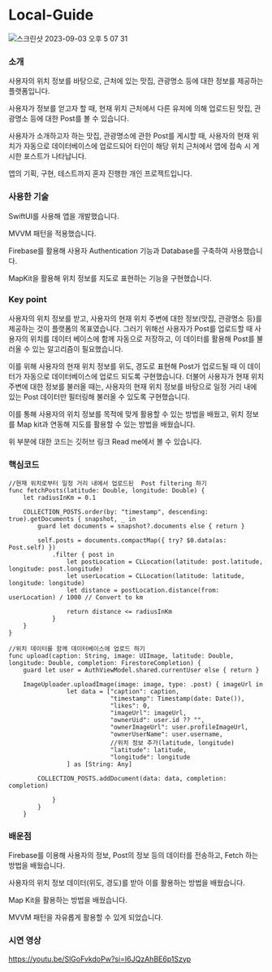 # Local-Guide


![스크린샷 2023-09-03 오후 5 07 31](https://github.com/FrenteBW/Local-Guide/assets/88021794/4ff2753e-811a-49ae-be2d-9588264f5525)

### 소개

 사용자의 위치 정보를 바탕으로, 근처에 있는 맛집, 관광명소 등에 대한 정보를 제공하는 플랫폼입니다.

 사용자가 정보를 얻고자 할 때, 현재 위치 근처에서 다른 유저에 의해 업로드된 맛집, 관광명소 등에 대한 Post를 볼 수 있습니다.

 사용자가 소개하고자 하는 맛집, 관광명소에 관한 Post를 게시할 때, 사용자의 현재 위치가 자동으로 데이터베이스에 업로드되어 타인이 해당 위치 근처에서 앱에 접속 시 게시한 포스트가 나타납니다.

 앱의 기획, 구현, 테스트까지 혼자 진행한 개인 프로젝트입니다.

### 사용한 기술

 SwiftUI를 사용해 앱을 개발했습니다.

 MVVM 패턴을 적용했습니다.

 Firebase를 활용해  사용자 Authentication 기능과 Database를 구축하여 사용했습니다.

 MapKit을 활용해 위치 정보를 지도로 표현하는 기능을 구현했습니다.

### Key point
  사용자의 위치 정보를 받고, 사용자의 현재 위치 주변에 대한 정보(맛집, 관광명소 등)를 제공하는 것이 플랫폼의 목표였습니다. 그러기 위해선 사용자가 Post를 업로드할 때 사용자의 위치를 데이터 베이스에 함께 자동으로 저장하고, 이 데이터를 활용해 Post를 불러올 수 있는 알고리즘이 필요했습니다.

  이를 위해 사용자의 현재 위치 정보를 위도, 경도로 표현해 Post가 업로드될 때 이 데이터가 자동으로 데이터베이스에 업로드 되도록 구현했습니다. 더불어 사용자가 현재 위치 주변에 대한 정보를 불러올 때는, 사용자의 현재 위치 정보를 바탕으로 일정 거리 내에 있는 Post 데이터만 필터링해 불러올 수 있도록 구현했습니다.

  이를 통해 사용자의 위치 정보를 목적에 맞게 활용할 수 있는 방법을 배웠고, 위치 정보를 Map kit과 연동해 지도를 활용할 수 있는 방법을 배웠습니다.

  위 부분에 대한 코드는 깃허브 링크 Read me에서 볼 수 있습니다.

### 핵심코드
    //현재 위치로부터 일정 거리 내에서 업로드된  Post filtering 하기
    func fetchPosts(latitude: Double, longitude: Double) {
        let radiusInKm = 0.1 

        COLLECTION_POSTS.order(by: "timestamp", descending: true).getDocuments { snapshot, _ in
            guard let documents = snapshot?.documents else { return }
            
            self.posts = documents.compactMap({ try? $0.data(as: Post.self) })
                .filter { post in
                    let postLocation = CLLocation(latitude: post.latitude, longitude: post.longitude)
                    let userLocation = CLLocation(latitude: latitude, longitude: longitude)
                    let distance = postLocation.distance(from: userLocation) / 1000 // Convert to km
                    
                    return distance <= radiusInKm
                }
        }
    }

    //위치 데이터를 함께 데이터베이스에 업로드 하기
    func upload(caption: String, image: UIImage, latitude: Double, longitude: Double, completion: FirestoreCompletion) {
        guard let user = AuthViewModel.shared.currentUser else { return }
        
        ImageUploader.uploadImage(image: image, type: .post) { imageUrl in
                    let data = ["caption": caption,
                                "timestamp": Timestamp(date: Date()),
                                "likes": 0,
                                "imageUrl": imageUrl,
                                "ownerUid": user.id ?? "",
                                "ownerImageUrl": user.profileImageUrl,
                                "ownerUserName": user.username,
                                //위치 정보 추가(latitude, longitude)
                                "latitude": latitude,
                                "longitude": longitude
                    ] as [String: Any]
                    
            COLLECTION_POSTS.addDocument(data: data, completion: completion)

                }
            }
        }


    

### 배운점

 Firebase를 이용해 사용자의 정보, Post의 정보 등의 데이터를 전송하고, Fetch 하는 방법을 배웠습니다. 

 사용자의 위치 정보 데이터(위도, 경도)를 받아 이를 활용하는 방법을 배웠습니다. 

 Map Kit을 활용하는 방법을 배웠습니다.

 MVVM 패턴을 자유롭게 활용할 수 있게 되었습니다. 

### 시연 영상

https://youtu.be/SlGoFvkdoPw?si=I6JQzAhBE6p1Szyp
